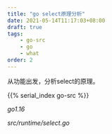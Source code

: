 ```yaml
---
title: "go select原理分析"
date: 2021-05-14T11:17:03+08:00
draft: true
tags:
    - go-src
    - go
    - what
order: 2
---
```


从功能出发，分析select的原理。

<!--more-->

{{% serial_index go-src %}}

*go1.16*

*src/runtime/select.go*



